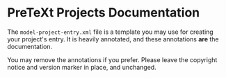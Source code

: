 PreTeXt Projects Documentation
==============================

The `model-project-entry.xml` file is a template you may use
for creating your project's entry.  It is heavily annotated,
and these annotations **are** the documentation.

You may remove the annotations if you prefer.  Please leave 
the copyright notice and version marker in place, and unchanged.